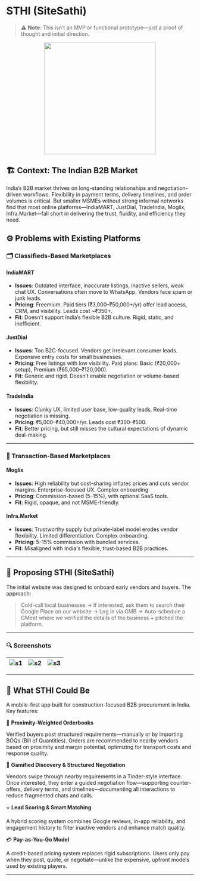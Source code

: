 # STHI (SiteSathi)

> ⚠️ **Note**: This isn’t an MVP or functional prototype—just a proof of thought and initial direction.

<p align="center">
  <img src="https://github.com/user-attachments/assets/8720152d-de7e-4ce3-b8f7-e6d69dfb39e0" width="300"/>
</p>

## 🏗️ Context: The Indian B2B Market

India’s B2B market thrives on long-standing relationships and negotiation-driven workflows. Flexibility in payment terms, delivery timelines, and order volumes is critical. But smaller MSMEs without strong informal networks find that most online platforms—IndiaMART, JustDial, TradeIndia, Moglix, Infra.Market—fall short in delivering the trust, fluidity, and efficiency they need.


## ⚙️ Problems with Existing Platforms

### 🗂️ Classifieds-Based Marketplaces

#### **IndiaMART**
- **Issues**: Outdated interface, inaccurate listings, inactive sellers, weak chat UX. Conversations often move to WhatsApp. Vendors face spam or junk leads.  
- **Pricing**: Freemium. Paid tiers (₹3,000–₹50,000+/yr) offer lead access, CRM, and visibility. Leads cost ~₹350+.  
- **Fit**: Doesn’t support India’s flexible B2B culture. Rigid, static, and inefficient.

#### **JustDial**
- **Issues**: Too B2C-focused. Vendors get irrelevant consumer leads. Expensive entry costs for small businesses.  
- **Pricing**: Free listings with low visibility. Paid plans: Basic (₹20,000+ setup), Premium (₹65,000–₹120,000).  
- **Fit**: Generic and rigid. Doesn’t enable negotiation or volume-based flexibility.

#### **TradeIndia**
- **Issues**: Clunky UX, limited user base, low-quality leads. Real-time negotiation is missing.  
- **Pricing**: ₹5,000–₹40,000+/yr. Leads cost ₹300–₹500.  
- **Fit**: Better pricing, but still misses the cultural expectations of dynamic deal-making.

---

### 🔄 Transaction-Based Marketplaces

#### **Moglix**
- **Issues**: High reliability but cost-sharing inflates prices and cuts vendor margins. Enterprise-focused UX. Complex onboarding.  
- **Pricing**: Commission-based (5–15%), with optional SaaS tools.  
- **Fit**: Rigid, opaque, and not MSME-friendly.

#### **Infra.Market**
- **Issues**: Trustworthy supply but private-label model erodes vendor flexibility. Limited differentiation. Complex onboarding.  
- **Pricing**: 5–15% commission with bundled services.  
- **Fit**: Misaligned with India's flexible, trust-based B2B practices.

---

## 🚀 Proposing STHI (SiteSathi)

The initial website was designed to onboard early vendors and buyers. The approach:

> Cold-call local businesses → If interested, ask them to search their Google Place on our website → Log in via GMB → Auto-schedule a GMeet where we verified the details of the business + pitched the platform.

---

### 🔍 Screenshots

| ![s1](https://github.com/user-attachments/assets/0f5bacd0-5404-4c9a-ab39-50886f8dc81f) | ![s2](https://github.com/user-attachments/assets/10969e56-5b99-4322-99f6-44a7330836f2) | ![s3](https://github.com/user-attachments/assets/3a085239-0b84-407c-96a1-44a6a3b25ecf) |
|:--:|:--:|:--:|

---

## 📱 What STHI Could Be

A mobile-first app built for construction-focused B2B procurement in India. Key features:

📍 **Proximity-Weighted Orderbooks**

Verified buyers post structured requirements—manually or by importing BOQs (Bill of Quantities). Orders are recommended to nearby vendors based on proximity and margin potential, optimizing for transport costs and response quality.


🎯 **Gamified Discovery & Structured Negotiation**

Vendors swipe through nearby requirements in a Tinder-style interface. Once interested, they enter a guided negotiation flow—supporting counter-offers, delivery terms, and timelines—documenting all interactions to reduce fragmented chats and calls.


⭐ **Lead Scoring & Smart Matching**

A hybrid scoring system combines Google reviews, in-app reliability, and engagement history to filter inactive vendors and enhance match quality.


💳 **Pay-as-You-Go Model**

A credit-based pricing system replaces rigid subscriptions. Users only pay when they post, quote, or negotiate—unlike the expensive, upfront models used by existing players.

---
